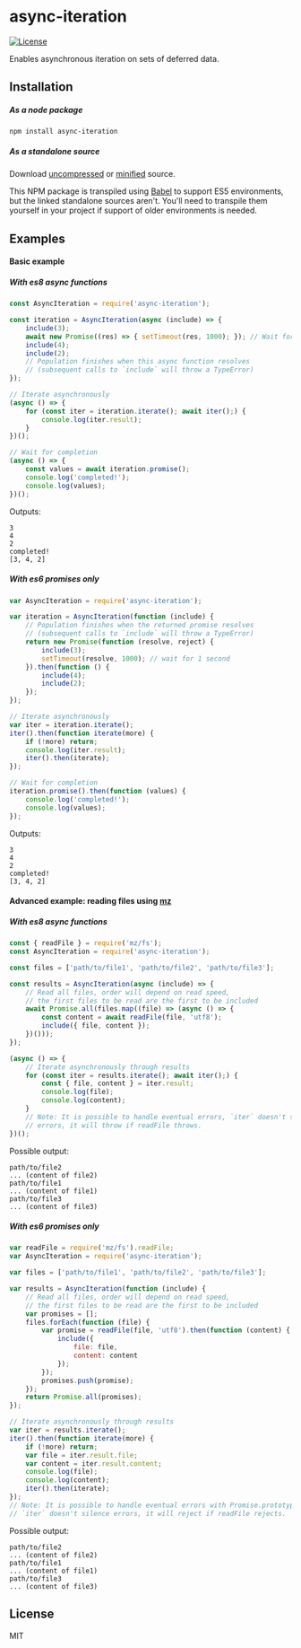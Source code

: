 # async-iteration

[![License][license-image]][license-url]

  Enables asynchronous iteration on sets of deferred data.

## Installation

##### As a node package

```
npm install async-iteration
```

##### As a standalone source

  Download [uncompressed] or [minified] source.

  This NPM package is transpiled using [Babel] to support ES5 environments, but
  the linked standalone sources aren't. You'll need to transpile them yourself
  in your project if support of older environments is needed.

## Examples

#### Basic example

##### With es8 async functions

```js
const AsyncIteration = require('async-iteration');

const iteration = AsyncIteration(async (include) => {
    include(3);
    await new Promise((res) => { setTimeout(res, 1000); }); // Wait for 1 second
    include(4);
    include(2);
    // Population finishes when this async function resolves
    // (subsequent calls to `include` will throw a TypeError)
});

// Iterate asynchronously
(async () => {
    for (const iter = iteration.iterate(); await iter();) {
        console.log(iter.result);
    }
})();

// Wait for completion
(async () => {
    const values = await iteration.promise();
    console.log('completed!');
    console.log(values);
})();
```

Outputs:

```
3
4
2
completed!
[3, 4, 2]
```

##### With es6 promises only

```js
var AsyncIteration = require('async-iteration');

var iteration = AsyncIteration(function (include) {
    // Population finishes when the returned promise resolves
    // (subsequent calls to `include` will throw a TypeError)
    return new Promise(function (resolve, reject) {
        include(3);
        setTimeout(resolve, 1000); // wait for 1 second
    }).then(function () {
        include(4);
        include(2);
    });
});

// Iterate asynchronously
var iter = iteration.iterate();
iter().then(function iterate(more) {
    if (!more) return;
    console.log(iter.result);
    iter().then(iterate);
});

// Wait for completion
iteration.promise().then(function (values) {
    console.log('completed!');
    console.log(values);
});

```

Outputs:

```
3
4
2
completed!
[3, 4, 2]
```

#### Advanced example: reading files using [mz]

##### With es8 async functions

```js
const { readFile } = require('mz/fs');
const AsyncIteration = require('async-iteration');

const files = ['path/to/file1', 'path/to/file2', 'path/to/file3'];

const results = AsyncIteration(async (include) => {
    // Read all files, order will depend on read speed,
    // the first files to be read are the first to be included
    await Promise.all(files.map((file) => (async () => {
        const content = await readFile(file, 'utf8');
        include({ file, content });
    })()));
});

(async () => {
    // Iterate asynchronously through results
    for (const iter = results.iterate(); await iter();) {
        const { file, content } = iter.result;
        console.log(file);
        console.log(content);
    }
    // Note: It is possible to handle eventual errors, `iter` doesn't silence
    // errors, it will throw if readFile throws.
})();
```

Possible output:

```
path/to/file2
... (content of file2)
path/to/file1
... (content of file1)
path/to/file3
... (content of file3)
```

##### With es6 promises only

```js
var readFile = require('mz/fs').readFile;
var AsyncIteration = require('async-iteration');

var files = ['path/to/file1', 'path/to/file2', 'path/to/file3'];

var results = AsyncIteration(function (include) {
    // Read all files, order will depend on read speed,
    // the first files to be read are the first to be included
    var promises = [];
    files.forEach(function (file) {
        var promise = readFile(file, 'utf8').then(function (content) {
            include({
                file: file,
                content: content
            });
        });
        promises.push(promise);
    });
    return Promise.all(promises);
});

// Iterate asynchronously through results
var iter = results.iterate();
iter().then(function iterate(more) {
    if (!more) return;
    var file = iter.result.file;
    var content = iter.result.content;
    console.log(file);
    console.log(content);
    iter().then(iterate);
});
// Note: It is possible to handle eventual errors with Promise.prototype.catch,
// `iter` doesn't silence errors, it will reject if readFile rejects.

```

Possible output:

```
path/to/file2
... (content of file2)
path/to/file1
... (content of file1)
path/to/file3
... (content of file3)
```


## License

  MIT

[Babel]:         https://babeljs.io/
[uncompressed]:  build/async-iteration.js
[minified]:      build/async-iteration.min.js
[mz]:            https://github.com/normalize/mz#mz---modernize-nodejs
[license-image]: https://img.shields.io/badge/license-MIT-blue.svg
[license-url]:   LICENSE
